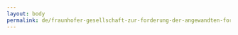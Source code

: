 ```yaml
---
layout: body
permalink: de/fraunhofer-gesellschaft-zur-forderung-der-angewandten-forschung-e-v/
---
```


